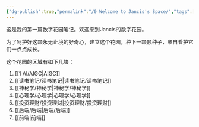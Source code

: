 ```yaml
---
{"dg-publish":true,"permalink":"/0 Welcome to Jancis's Space/","tags":["gardenEntry"],"noteIcon":""}
---
```


这是我的第一篇数字花园笔记。欢迎来到Jancis的数字花园。

为了呵护好这颗永无止境的好奇心，建立这个花园，种下一颗颗种子，亲自看护它们一点点成长。

这个花园的区域有如下几块：

1. [[1 AI/AIGC\|AIGC]]
2. [[读书笔记/读书笔记\|读书笔记/读书笔记]]
3. [[神秘学/神秘学\|神秘学/神秘学]]
4. [[心理学/心理学\|心理学/心理学]]
5. [[投资理财/投资理财\|投资理财/投资理财]]
6. [[后端/后端\|后端/后端]]
7. [[前端\|前端]]
